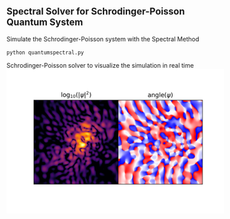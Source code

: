 # 

## Spectral Solver for Schrodinger-Poisson Quantum System

Simulate the Schrodinger-Poisson system with the Spectral Method

```
python quantumspectral.py
```

Schrodinger-Poisson solver to visualize the simulation in real time
![Simulation](.assets/quantumspectral.png)
